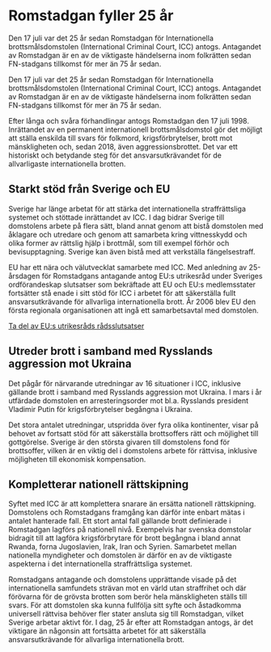 # Romstadgan fyller 25 år

Den 17 juli var det 25 år sedan Romstadgan för Internationella brottsmålsdomstolen (International Criminal Court, ICC) antogs. Antagandet av Romstadgan är en av de viktigaste händelserna inom folkrätten sedan FN-stadgans tillkomst för mer än 75 år sedan.

Den 17 juli var det 25 år sedan Romstadgan för Internationella brottsmålsdomstolen (International Criminal Court, ICC) antogs. Antagandet av Romstadgan är en av de viktigaste händelserna inom folkrätten sedan FN-stadgans tillkomst för mer än 75 år sedan.

Efter långa och svåra förhandlingar antogs Romstadgan den 17 juli 1998. Inrättandet av en permanent internationell brottsmålsdomstol gör det möjligt att ställa enskilda till svars för folkmord, krigsförbrytelser, brott mot mänskligheten och, sedan 2018, även aggressionsbrottet. Det var ett historiskt och betydande steg för det ansvarsutkrävandet för de allvarligaste internationella brotten.

## Starkt stöd från Sverige och EU

Sverige har länge arbetat för att stärka det internationella straffrättsliga systemet och stöttade inrättandet av ICC. I dag bidrar Sverige till domstolens arbete på flera sätt, bland annat genom att bistå domstolen med åklagare och utredare och genom att samarbeta kring vittnesskydd och olika former av rättslig hjälp i brottmål, som till exempel förhör och bevisupptagning. Sverige kan även bistå med att verkställa fängelsestraff.

EU har ett nära och välutvecklat samarbete med ICC. Med anledning av 25-årsdagen för Romstadgans antagande antog EU:s utrikesråd under Sveriges ordförandeskap slutsatser som bekräftade att EU och EU:s medlemsstater fortsätter stå enade i sitt stöd för ICC i arbetet för att säkerställa fullt ansvarsutkrävande för allvarliga internationella brott. År 2006 blev EU den första regionala organisationen att ingå ett samarbetsavtal med domstolen.

[Ta del av EU:s utrikesråds rådsslutsatser](https://data.consilium.europa.eu/doc/document/ST-11082-2023-INIT/en/pdf "Ta del av EU:s utrikesråds rådsslutsatser ")

## Utreder brott i samband med Rysslands aggression mot Ukraina

Det pågår för närvarande utredningar av 16 situationer i ICC, inklusive gällande brott i samband med Rysslands aggression mot Ukraina. I mars i år utfärdade domstolen en arresteringsorder mot bl.a. Rysslands president Vladimir Putin för krigsförbrytelser begångna i Ukraina.

Det stora antalet utredningar, utspridda över fyra olika kontinenter, visar på behovet av fortsatt stöd för att säkerställa brottsoffers rätt och möjlighet till gottgörelse. Sverige är den största givaren till domstolens fond för brottsoffer, vilken är en viktig del i domstolens arbete för rättvisa, inklusive möjligheten till ekonomisk kompensation.

## Kompletterar nationell rättskipning

Syftet med ICC är att komplettera snarare än ersätta nationell rättskipning. Domstolens och Romstadgans framgång kan därför inte enbart mätas i antalet hanterade fall. Ett stort antal fall gällande brott definierade i Romstadgan lagförs på nationell nivå. Exempelvis har svenska domstolar bidragit till att lagföra krigsförbrytare för brott begångna i bland annat Rwanda, forna Jugoslavien, Irak, Iran och Syrien. Samarbetet mellan nationella myndigheter och domstolen är därför en av de viktigaste aspekterna i det internationella straffrättsliga systemet.

Romstadgans antagande och domstolens upprättande visade på det internationella samfundets strävan mot en värld utan straffrihet och där förövarna för de grövsta brotten som berör hela mänskligheten ställs till svars. För att domstolen ska kunna fullfölja sitt syfte och åstadkomma universell rättvisa behöver fler stater ansluta sig till Romstadgan, vilket Sverige arbetar aktivt för. I dag, 25 år efter att Romstadgan antogs, är det viktigare än någonsin att fortsätta arbetet för att säkerställa ansvarsutkrävande för allvarliga internationella brott.
